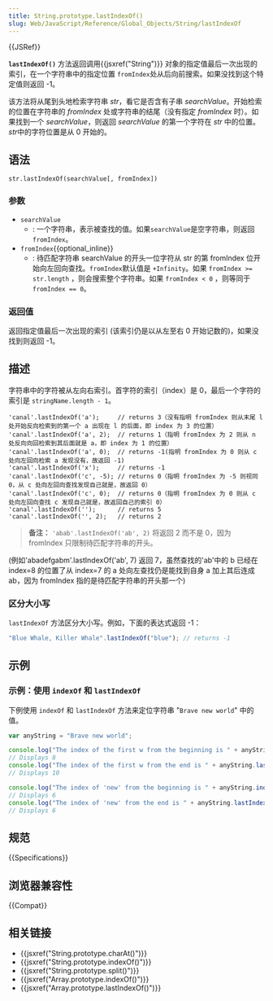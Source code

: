 ```yaml
---
title: String.prototype.lastIndexOf()
slug: Web/JavaScript/Reference/Global_Objects/String/lastIndexOf
---
```


{{JSRef}}

**`lastIndexOf()`** 方法返回调用{{jsxref("String")}} 对象的指定值最后一次出现的索引，在一个字符串中的指定位置 `fromIndex`处从后向前搜索。如果没找到这个特定值则返回 -1。

该方法将从尾到头地检索字符串 _str_，看它是否含有子串 _searchValue_。开始检索的位置在字符串的 _fromIndex_ 处或字符串的结尾（没有指定 _fromIndex_ 时）。如果找到一个 _searchValue_，则返回 _searchValue_ 的第一个字符在 _str_ 中的位置。*str*中的字符位置是从 0 开始的。

## 语法

```plain
str.lastIndexOf(searchValue[, fromIndex])
```

### 参数

- `searchValue`
  - : 一个字符串，表示被查找的值。如果`searchValue`是空字符串，则返回`fromIndex`。
- `fromIndex`{{optional_inline}}
  - : 待匹配字符串 searchValue 的开头一位字符从 str 的第 fromIndex 位开始向左回向查找。`fromIndex`默认值是 `+Infinity`。如果 `fromIndex >= str.length` ，则会搜索整个字符串。如果 `fromIndex < 0` ，则等同于 `fromIndex == 0`。

### 返回值

返回指定值最后一次出现的索引 (该索引仍是以从左至右 0 开始记数的)，如果没找到则返回 -1。

## 描述

字符串中的字符被从左向右索引。首字符的索引（index）是 0，最后一个字符的索引是 `stringName.length - 1`。

```plain
'canal'.lastIndexOf('a');     // returns 3（没有指明 fromIndex 则从末尾 l 处开始反向检索到的第一个 a 出现在 l 的后面，即 index 为 3 的位置）
'canal'.lastIndexOf('a', 2);  // returns 1（指明 fromIndex 为 2 则从 n 处反向向回检索到其后面就是 a，即 index 为 1 的位置）
'canal'.lastIndexOf('a', 0);  // returns -1(指明 fromIndex 为 0 则从 c 处向左回向检索 a 发现没有，故返回 -1)
'canal'.lastIndexOf('x');     // returns -1
'canal'.lastIndexOf('c', -5); // returns 0（指明 fromIndex 为 -5 则视同 0，从 c 处向左回向查找发现自己就是，故返回 0）
'canal'.lastIndexOf('c', 0);  // returns 0（指明 fromIndex 为 0 则从 c 处向左回向查找 c 发现自己就是，故返回自己的索引 0）
'canal'.lastIndexOf('');      // returns 5
'canal'.lastIndexOf('', 2);   // returns 2
```

> **备注：** `'abab'.lastIndexOf('ab', 2)` 将返回 2 而不是 0，因为 fromIndex 只限制待匹配字符串的开头。

(例如'abadefgabm'.lastIndexOf('ab', 7) 返回 7，虽然查找的'ab'中的 b 已经在 index=8 的位置了从 index=7 的 a 处向左查找仍是能找到自身 a 加上其后连成 ab，因为 fromIndex 指的是待匹配字符串的开头那一个)

### 区分大小写

`lastIndexOf` 方法区分大小写。例如，下面的表达式返回 -1：

```js
"Blue Whale, Killer Whale".lastIndexOf("blue"); // returns -1
```

## 示例

### 示例：使用 `indexOf` 和 `lastIndexOf`

下例使用 `indexOf` 和 `lastIndexOf` 方法来定位字符串 "`Brave new world`" 中的值。

```js
var anyString = "Brave new world";

console.log("The index of the first w from the beginning is " + anyString.indexOf("w"));
// Displays 8
console.log("The index of the first w from the end is " + anyString.lastIndexOf("w"));
// Displays 10

console.log("The index of 'new' from the beginning is " + anyString.indexOf("new"));
// Displays 6
console.log("The index of 'new' from the end is " + anyString.lastIndexOf("new"));
// Displays 6
```

## 规范

{{Specifications}}

## 浏览器兼容性

{{Compat}}

## 相关链接

- {{jsxref("String.prototype.charAt()")}}
- {{jsxref("String.prototype.indexOf()")}}
- {{jsxref("String.prototype.split()")}}
- {{jsxref("Array.prototype.indexOf()")}}
- {{jsxref("Array.prototype.lastIndexOf()")}}
